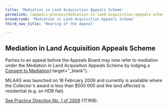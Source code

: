 ```yaml
---
title: 'Mediation in Land Acquisition Appeals Scheme'
permalink: /appeals-process/mediation-in-land-acquisition-appeals-scheme/
breadcrumb: 'Mediation in Land Acquisition Appeals Scheme'
third_nav_title: 'Hearing of the Appeal'

---
```



Mediation in Land Acquisition Appeals Scheme
---

Parties to an appeal before the Appeals Board may now refer to mediation under the Mediation in Land Acquisition Appeals Scheme by lodging a [Consent to Mediation](/files/Form-MiLAAS-Consent-25Aug09.doc.pdf){:target="_blank"}. 

MiLAAS was launched on 16 February 2009 and currently is available where the Collector's award is less than $500 000 and the land affected is residential (e.g. an HDB flat).

[See Practice Direction No. 1 of 2009](/files/PracticeDirection-PD1-2009-MiLAAS-21Aug09.doc1.pdf) (17.1KB).
